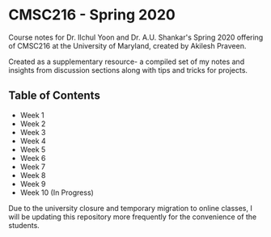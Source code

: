 # CMSC216 - Spring 2020

Course notes for Dr. Ilchul Yoon and Dr. A.U. Shankar's Spring 2020 offering of CMSC216 at the University of Maryland, created by Akilesh Praveen.

Created as a supplementary resource- a compiled set of my notes and insights from discussion sections along with tips and tricks for projects.

## Table of Contents
* Week 1
* Week 2
* Week 3
* Week 4
* Week 5
* Week 6
* Week 7
* Week 8
* Week 9
* Week 10 (In Progress)

Due to the university closure and temporary migration to online classes, I will be updating this repository more frequently for the convenience of the students.
